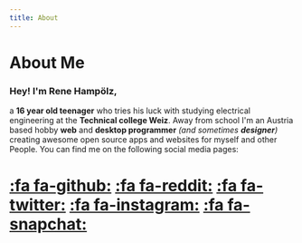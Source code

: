 ```yaml
---
title: About
---
```


# About Me

### Hey! I'm Rene Hampölz,
 a **16 year old teenager** who tries his luck with studying electrical engineering at the **Technical college Weiz**. Away from school I'm an Austria
based hobby **web** and **desktop programmer** _(and sometimes **designer**)_ creating awesome open source apps and websites for myself and other People. You can find me on the following social media pages:

[:fa fa-github:](https://github.com/hampoelz/) [:fa fa-reddit:](https://www.reddit.com/user/hampoelz/) [:fa fa-twitter:](https://twitter.com/rene_hampi/) [:fa fa-instagram:](https://www.instagram.com/rene_hampi/) [:fa fa-snapchat:](https://www.snapchat.com/add/rene_hampi/) 
======

